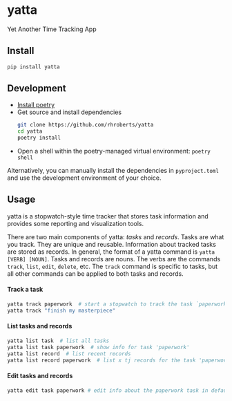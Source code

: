# yatta

Yet Another Time Tracking App

## Install

```bash
pip install yatta
```

## Development

- [Install poetry](https://python-poetry.org/docs/#installation)
- Get source and install dependencies
    ```bash
    git clone https://github.com/rhroberts/yatta
    cd yatta
    poetry install
    ```
- Open a shell within the poetry-managed virtual environment: `poetry shell` 

Alternatively, you can manually install the dependencies in `pyproject.toml` and use the development environment of your choice.


## Usage

yatta is a stopwatch-style time tracker that stores task information and provides some reporting and visualization tools.

There are two main components of yatta: *tasks* and *records*. Tasks are what you track. They are unique and reusable. Information about tracked tasks are stored as records. In general, the format of a yatta command is `yatta [VERB] [NOUN]`. Tasks and records are nouns. The verbs are the commands `track`, `list`, `edit`, `delete`, etc. The `track` command is specific to tasks, but all other commands can be applied to both tasks and records.

#### Track a task

```bash
yatta track paperwork  # start a stopwatch to track the task `paperwork`
yatta track "finish my masterpiece"
```

#### List tasks and records

```bash
yatta list task  # list all tasks
yatta list task paperwork  # show info for task 'paperwork'
yatta list record  # list recent records
yatta list record paperwork  # list x tj records for the task 'paperwork'
```

#### Edit tasks and records

```bash
yatta edit task paperwork # edit info about the paperwork task in default $EDITOR
```
